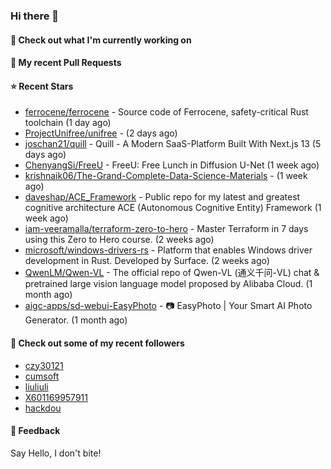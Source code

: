 ### Hi there 👋

#### 👷 Check out what I'm currently working on

#### 🔨 My recent Pull Requests


#### ⭐ Recent Stars

- [ferrocene/ferrocene](https://github.com/ferrocene/ferrocene) - Source code of Ferrocene, safety-critical Rust toolchain (1 day ago)
- [ProjectUnifree/unifree](https://github.com/ProjectUnifree/unifree) -  (2 days ago)
- [joschan21/quill](https://github.com/joschan21/quill) - Quill - A Modern SaaS-Platform Built With Next.js 13 (5 days ago)
- [ChenyangSi/FreeU](https://github.com/ChenyangSi/FreeU) - FreeU: Free Lunch in Diffusion U-Net (1 week ago)
- [krishnaik06/The-Grand-Complete-Data-Science-Materials](https://github.com/krishnaik06/The-Grand-Complete-Data-Science-Materials) -  (1 week ago)
- [daveshap/ACE_Framework](https://github.com/daveshap/ACE_Framework) - Public repo for my latest and greatest cognitive architecture ACE (Autonomous Cognitive Entity) Framework (1 week ago)
- [iam-veeramalla/terraform-zero-to-hero](https://github.com/iam-veeramalla/terraform-zero-to-hero) - Master Terraform in 7 days using this Zero to Hero course. (2 weeks ago)
- [microsoft/windows-drivers-rs](https://github.com/microsoft/windows-drivers-rs) - Platform that enables Windows driver development in Rust. Developed by Surface.  (2 weeks ago)
- [QwenLM/Qwen-VL](https://github.com/QwenLM/Qwen-VL) - The official repo of Qwen-VL (通义千问-VL) chat &amp; pretrained large vision language model proposed by Alibaba Cloud. (1 month ago)
- [aigc-apps/sd-webui-EasyPhoto](https://github.com/aigc-apps/sd-webui-EasyPhoto) - 📷 EasyPhoto | Your Smart AI Photo Generator. (1 month ago)

#### 👯 Check out some of my recent followers

- [czy30121](https://github.com/czy30121)
- [cumsoft](https://github.com/cumsoft)
- [liuliuli](https://github.com/liuliuli)
- [X601169957911](https://github.com/X601169957911)
- [hackdou](https://github.com/hackdou)

#### 💬 Feedback

Say Hello, I don't bite!